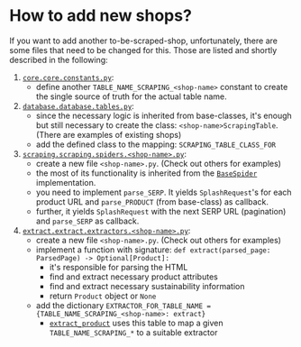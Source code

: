 # How to add new shops?


If you want to add another to-be-scraped-shop, unfortunately, there are some files that need to be changed for this. Those are listed and shortly described in the following:

1. [`core.core.constants.py`](../core/core/constants.py):
   - define another `TABLE_NAME_SCRAPING_<shop-name>` constant to create the single source of truth for the actual table name.
2. [`database.database.tables.py`](../database/database/tables.py):
   - since the necessary logic is inherited from base-classes, it's enough but still necessary to create the class: `<shop-name>ScrapingTable`. (There are examples of existing shops)
   - add the defined class to the mapping: `SCRAPING_TABLE_CLASS_FOR`
3. [`scraping.scraping.spiders.<shop-name>.py`](../scraping/scraping/spiders):
   - create a new file `<shop-name>.py`. (Check out others for examples)
   - the most of its functionality is inherited from the [`BaseSpider`](../scraping/scraping/spiders/_base.py) implementation.
   - you need to implement `parse_SERP`. It yields `SplashRequest`'s for each product URL and `parse_PRODUCT` (from base-class) as callback.
   - further, it yields `SplashRequest` with the next SERP URL (pagination) and `parse_SERP` as callback.
4. [`extract.extract.extractors.<shop-name>.py`](../extract/extract/__init__.py):
   - create a new file `<shop-name>.py`. (Check out others for examples)
   - implement a function with signature: `def extract(parsed_page: ParsedPage) -> Optional[Product]:`
     - it's responsible for parsing the HTML
     - find and extract necessary product attributes
     - find and extract necessary sustainability information
     - return `Product` object or `None`
   - add the dictionary `EXTRACTOR_FOR_TABLE_NAME = {TABLE_NAME_SCRAPING_<shop-name>: extract}`
     - [`extract_product`](../extract/extract/__init__.py) uses this table to map a given `TABLE_NAME_SCRAPING_*` to a suitable extractor
